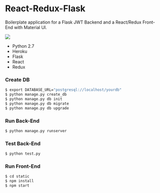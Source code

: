# React-Redux-Flask #

Boilerplate application for a Flask JWT Backend and a React/Redux Front-End with Material UI. 

<img src="https://imgur.com/ZIS4qkw"/>

* Python 2.7
* Heroku
* Flask
* React
* Redux


### Create DB
```sh
$ export DATABASE_URL="postgresql://localhost/yourdb"
$ python manage.py create_db
$ python manage.py db init
$ python manage.py db migrate
$ python manage.py db upgrade
```

### Run Back-End

```sh
$ python manage.py runserver
```

### Test Back-End

```sh
$ python test.py
```

### Run Front-End

```sh
$ cd static
$ npm install
$ npm start
```